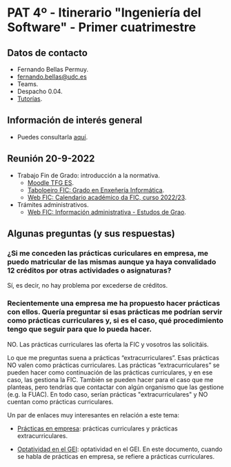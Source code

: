 # PAT 4º - Itinerario "Ingeniería del Software" - Primer cuatrimestre

## Datos de contacto

- Fernando Bellas Permuy.
- fernando.bellas@udc.es
- Teams.
- Despacho 0.04.
- [Tutorías](https://www.udc.es/gl/centros_departamentos_servizos/centros/titorias/?codigo=614).

## Información de interés general

- Puedes consultarla [aquí](pat-informacion-interes.pdf).

## Reunión 20-9-2022

- Trabajo Fin de Grado: introducción a la normativa.
  - [Moodle TFG ES](https://campusvirtual.udc.gal/course/view.php?id=18978).
  - [Taboloeiro FIC: Grado en Enxeñería Informática](https://udcgal.sharepoint.com/sites/repositoriofic/SitePages/Grao-en-Enxe%C3%B1er%C3%ADa-Inform%C3%A1tica.aspx).
  - [Web FIC: Calendario académico da FIC, curso 2022/23](https://udcgal.sharepoint.com/sites/repositoriofic/Documentos%20compartidos/Forms/AllItems.aspx?id=%2Fsites%2Frepositoriofic%2FDocumentos%20compartidos%2Finformacion%2Fcalendarios%2Facceso%5Fpublico%2Fcalendario%5Facademico%2Epdf&parent=%2Fsites%2Frepositoriofic%2FDocumentos%20compartidos%2Finformacion%2Fcalendarios%2Facceso%5Fpublico&p=true&ga=1).
- Trámites administrativos.
  - [Web FIC: Información administrativa - Estudos de Grao](https://fic.udc.es/gl/estudos-de-grao).
  
## Algunas preguntas (y sus respuestas)

### ¿Si me conceden las prácticas curiculares en empresa, me puedo matricular de las mismas aunque ya haya convalidado 12 créditos por otras actividades o asignaturas?
  
Sí, es decir, no hay problema por excederse de créditos.

### Recientemente una empresa me ha propuesto hacer prácticas con ellos. Quería preguntar si esas prácticas me podrían servir como prácticas curriculares y, si es el caso, qué procedimiento tengo que seguir para que lo pueda hacer.

NO. Las prácticas curriculares las oferta la FIC y vosotros las solicitáis.

Lo que me preguntas suena a prácticas “extracurriculares”. Esas prácticas NO valen como prácticas curriculares. Las prácticas “extracurriculares” se pueden hacer como continuación de las prácticas curriculares, y en ese caso, las gestiona la FIC. También se pueden hacer para el caso que me planteas, pero tendrías que contactar con algún organismo que las gestione (e.g. la FUAC). En todo caso, serían prácticas "extracurriculares" y NO cuentan como prácticas curriculares.

Un par de enlaces muy interesantes en relación a este tema:

- [Prácticas en empresa](https://www.fic.udc.es/es/practicas-en-empresa): prácticas curriculares y prácticas extracurriculares.

- [Optatividad en el GEI](https://udcgal.sharepoint.com/sites/repositoriofic/Documentos%20compartidos/Forms/AllItems.aspx?id=%2Fsites%2Frepositoriofic%2FDocumentos%20compartidos%2Finformacion%2Fadministracion%2Facceso%5Fpublico%2Fgrado%2FInstruci%C3%B3ns%20para%20a%20superaci%C3%B3n%20da%20optatividade%20no%20Grao%20en%20Enxe%C3%B1ar%C3%ADa%20Inform%C3%A1tica%2EReco%C3%B1ecemento%20de%20actividades%20e%20Pr%C3%A1cticas%20en%20empresa%2Epdf&parent=%2Fsites%2Frepositoriofic%2FDocumentos%20compartidos%2Finformacion%2Fadministracion%2Facceso%5Fpublico%2Fgrado&p=true&ga=1): optatividad en el GEI. En este documento, cuando se habla de prácticas en empresa, se refiere a prácticas curriculares.
